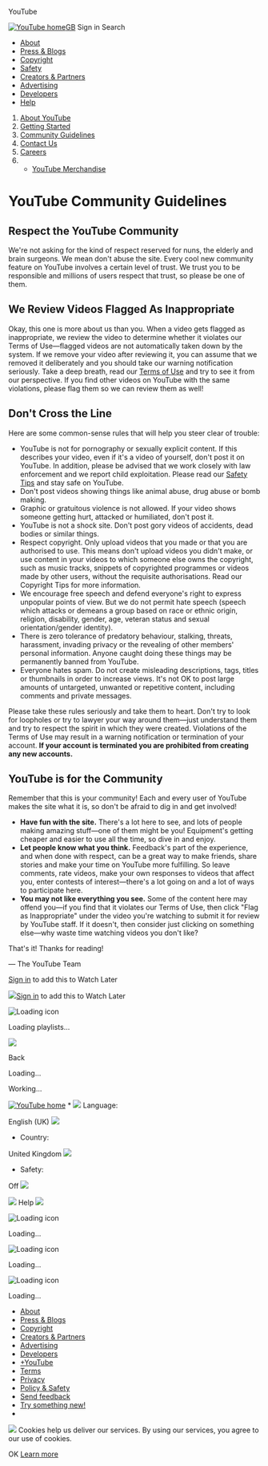 




YouTube  


 








 [![YouTube home](http://s.ytimg.com/yts/img/pixel-vfl3z5WfW.gif)GB](/ "YouTube home")
Sign in Search 

* [About](//www.youtube.com/yt/about/en-GB/)
* [Press & Blogs](//www.youtube.com/yt/press/en-GB/)
* [Copyright](//www.youtube.com/yt/copyright/en-GB/)
* [Safety](//www.youtube.com/yt/policyandsafety/en-GB/)
* [Creators & Partners](//www.youtube.com/yt/creators/en-GB/)
* [Advertising](//www.youtube.com/yt/advertise/en-GB/)
* [Developers](//www.youtube.com/yt/dev/en-GB/)
* [Help](//support.google.com/youtube/?hl=en-GB)











1. [About YouTube](//www.youtube.com/yt/about/en-GB/)
1. [Getting Started](//www.youtube.com/yt/about/en-GB/getting-started.html)
2. [Community Guidelines](/t/community_guidelines)
3. [Contact Us](/t/contact_us)
4. [Careers](//www.youtube.com/yt/jobs/)
5. - [YouTube Merchandise](http://www.googlestore.com/You+Tube/)




# YouTube Community Guidelines



## Respect the YouTube Community


We're not asking for the kind of respect reserved for nuns, the elderly and brain surgeons. We mean don't abuse the site. Every cool new community feature on YouTube involves a certain level of trust. We trust you to be responsible and millions of users respect that trust, so please be one of them.


## We Review Videos Flagged As Inappropriate


Okay, this one is more about us than you. When a video gets flagged as inappropriate, we review the video to determine whether it violates our Terms of Use—flagged videos are not automatically taken down by the system. If we remove your video after reviewing it, you can assume that we removed it deliberately and you should take our warning notification seriously. Take a deep breath, read our [Terms of Use](/t/terms) and try to see it from our perspective. If you find other videos on YouTube with the same violations, please flag them so we can review them as well!


## Don't Cross the Line


Here are some common-sense rules that will help you steer clear of trouble:


* YouTube is not for pornography or sexually explicit content. If this describes your video, even if it's a video of yourself, don't post it on YouTube. In addition, please be advised that we work closely with law enforcement and we report child exploitation. Please read our [Safety Tips](/t/safety) and stay safe on YouTube.
* Don't post videos showing things like animal abuse, drug abuse or bomb making.
* Graphic or gratuitous violence is not allowed. If your video shows someone getting hurt, attacked or humiliated, don't post it.
* YouTube is not a shock site. Don't post gory videos of accidents, dead bodies or similar things.
* Respect copyright. Only upload videos that you made or that you are authorised to use. This means don't upload videos you didn't make, or use content in your videos to which someone else owns the copyright, such as music tracks, snippets of copyrighted programmes or videos made by other users, without the requisite authorisations. Read our Copyright Tips for more information.
* We encourage free speech and defend everyone's right to express unpopular points of view. 
But we do not permit hate speech (speech which attacks or demeans a group based on race or ethnic origin, religion, disability, gender, age, veteran status and sexual orientation/gender identity).
* There is zero tolerance of predatory behaviour, stalking, threats, harassment, invading privacy or the revealing of other members' personal information. Anyone caught doing these things may be permanently banned from YouTube.
* Everyone hates spam. Do not create misleading descriptions, tags, titles or thumbnails in order to increase views. It's not OK to post large amounts of untargeted, unwanted or repetitive content, including comments and private messages.


Please take these rules seriously and take them to heart. Don't try to look for loopholes or try to lawyer your way around them—just understand them and try to respect the spirit in which they were created. Violations of the Terms of Use may result in a warning notification or termination of your account. **If your account is terminated you are prohibited from creating any new accounts.**


## YouTube is for the Community


Remember that this is your community! Each and every user of YouTube makes the site what it is, so don't be afraid to dig in and get involved!










* **Have fun with the site.** There's a lot here to see, and lots of people making amazing stuff—one of them might be you! Equipment's getting cheaper and easier to use all the time, so dive in and enjoy.
* **Let people know what you think.** Feedback's part of the experience, and when done with respect, can be a great way to make friends, share stories and make your time on YouTube more fulfilling. So leave comments, rate videos, make your own responses to videos that affect you, enter contests of interest—there's a lot going on and a lot of ways to participate here.
* **You may not like everything you see.** Some of the content here may offend you—if you find that it violates our Terms of Use, then click "Flag as Inappropriate" under the video you're watching to submit it for review by YouTube staff. If it doesn't, then consider just clicking on something else—why waste time watching videos you don't like?


That's it! Thanks for reading!


— The YouTube Team










[Sign in](https://accounts.google.com/ServiceLogin?hl=en-GB&uilel=3&service=youtube&passive=true&continue=http%3A%2F%2Fwww.youtube.com%2Fsignin%3Faction_handle_signin%3Dtrue%26app%3Ddesktop%26feature%3Dplaylist%26hl%3Den-GB%26next%3D%252Ft%252Fcommunity_guidelines) to add this to Watch Later

 




![](http://s.ytimg.com/yts/img/pixel-vfl3z5WfW.gif)[Sign in](https://accounts.google.com/ServiceLogin?hl=en-GB&uilel=3&service=youtube&passive=true&continue=http%3A%2F%2Fwww.youtube.com%2Fsignin%3Faction_handle_signin%3Dtrue%26app%3Ddesktop%26feature%3Dplaylist%26hl%3Den-GB%26next%3D%252Ft%252Fcommunity_guidelines) to add this to Watch Later
 




![Loading icon](http://s.ytimg.com/yts/img/pixel-vfl3z5WfW.gif)

 Loading playlists...
 







![](http://s.ytimg.com/yts/img/pixel-vfl3z5WfW.gif)

Back











Loading...











Working...









[![YouTube home](http://s.ytimg.com/yts/img/pixel-vfl3z5WfW.gif)](/ "YouTube home") * ![](http://s.ytimg.com/yts/img/pixel-vfl3z5WfW.gif) 
Language:
 
 English (UK)
 ![](http://s.ytimg.com/yts/img/pixel-vfl3z5WfW.gif)
* Country:
 
 United Kingdom
 ![](http://s.ytimg.com/yts/img/pixel-vfl3z5WfW.gif)
* Safety:
 
Off
 ![](http://s.ytimg.com/yts/img/pixel-vfl3z5WfW.gif)


 ![](http://s.ytimg.com/yts/img/pixel-vfl3z5WfW.gif)
Help
![](http://s.ytimg.com/yts/img/pixel-vfl3z5WfW.gif)



![Loading icon](http://s.ytimg.com/yts/img/pixel-vfl3z5WfW.gif)

Loading...
 






![Loading icon](http://s.ytimg.com/yts/img/pixel-vfl3z5WfW.gif)

Loading...
 






![Loading icon](http://s.ytimg.com/yts/img/pixel-vfl3z5WfW.gif)

Loading...
 




* [About](//www.youtube.com/yt/about/en-GB/)
* [Press & Blogs](//www.youtube.com/yt/press/en-GB/)
* [Copyright](//www.youtube.com/yt/copyright/en-GB/)
* [Creators & Partners](//www.youtube.com/yt/creators/en-GB/)
* [Advertising](//www.youtube.com/yt/advertise/en-GB/)
* [Developers](//www.youtube.com/yt/dev/en-GB/)
* [+YouTube](https://plus.google.com/+youtube)
* [Terms](/t/terms)
* [Privacy](http://www.google.co.uk/intl/en-GB/policies/privacy/)
* [Policy & Safety](//www.youtube.com/yt/policyandsafety/en-GB/)
* [Send feedback](//support.google.com/youtube/?hl=en-GB)
* [Try something new!](/testtube)
* 
 
![](http://s.ytimg.com/yts/img/pixel-vfl3z5WfW.gif)
Cookies help us deliver our services. By using our services, you agree to our use of cookies.
 
OK 
[Learn more](/redirect?event=gcookie&q=https%3A%2F%2Fwww.google.co.uk%2Fintl%2Fen-GB%2Fpolicies%2Ftechnologies%2Fcookies&usg=d8S4LiPWMCD6tDENxfcHKAp9eQ8=)












